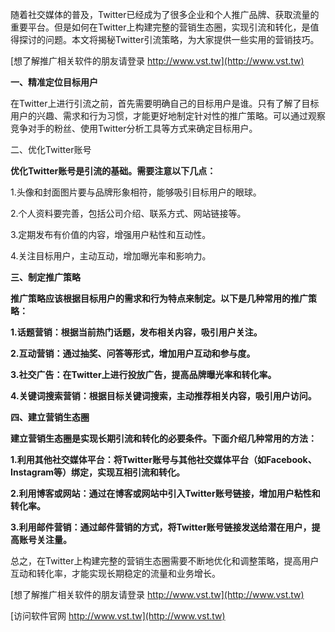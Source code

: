 随着社交媒体的普及，Twitter已经成为了很多企业和个人推广品牌、获取流量的重要平台。但是如何在Twitter上构建完整的营销生态圈，实现引流和转化，是值得探讨的问题。本文将揭秘Twitter引流策略，为大家提供一些实用的营销技巧。

[想了解推广相关软件的朋友请登录 http://www.vst.tw](http://www.vst.tw)

**一、精准定位目标用户**

在Twitter上进行引流之前，首先需要明确自己的目标用户是谁。只有了解了目标用户的兴趣、需求和行为习惯，才能更好地制定针对性的推广策略。可以通过观察竞争对手的粉丝、使用Twitter分析工具等方式来确定目标用户。

二、优化Twitter账号

**优化Twitter账号是引流的基础。需要注意以下几点：**

1.头像和封面图片要与品牌形象相符，能够吸引目标用户的眼球。

2.个人资料要完善，包括公司介绍、联系方式、网站链接等。

3.定期发布有价值的内容，增强用户粘性和互动性。

4.关注目标用户，主动互动，增加曝光率和影响力。

**三、制定推广策略**

**推广策略应该根据目标用户的需求和行为特点来制定。以下是几种常用的推广策略：**

**1.话题营销：根据当前热门话题，发布相关内容，吸引用户关注。**

**2.互动营销：通过抽奖、问答等形式，增加用户互动和参与度。**

**3.社交广告：在Twitter上进行投放广告，提高品牌曝光率和转化率。**

**4.关键词搜索营销：根据目标关键词搜索，主动推荐相关内容，吸引用户访问。**

**四、建立营销生态圈**

**建立营销生态圈是实现长期引流和转化的必要条件。下面介绍几种常用的方法：**

**1.利用其他社交媒体平台：将Twitter账号与其他社交媒体平台（如Facebook、Instagram等）绑定，实现互相引流和转化。**

**2.利用博客或网站：通过在博客或网站中引入Twitter账号链接，增加用户粘性和转化率。**

**3.利用邮件营销：通过邮件营销的方式，将Twitter账号链接发送给潜在用户，提高账号关注量。**

总之，在Twitter上构建完整的营销生态圈需要不断地优化和调整策略，提高用户互动和转化率，才能实现长期稳定的流量和业务增长。

[想了解推广相关软件的朋友请登录 http://www.vst.tw](http://www.vst.tw)


[访问软件官网 http://www.vst.tw](http://www.vst.tw)
